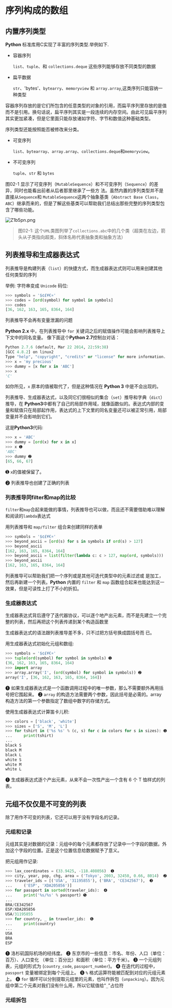 # 序列构成的数组

## 内置序列类型

**Python** 标准库用C实现了丰富的序列类型.举例如下.

* 容器序列
    
    `list`、`tuple`、和 `collections.deque` 这些序列能够存放不同类型的数据
    
* 扁平数据

    `str`、'bytes'、`bytearry`、`memoryview` 和 `array.array`,这类序列只能容纳一种类型
    
容器序列存放的是它们所包含的任意类型的对象的引用，而扁平序列里存放的是值而不是引用。换句话说，扁平序列其实是一段连续的内存空间。由此可见扁平序列其实更加紧凑，但是它里面只能存放诸如字符、字节和数值这种基础类型。

序列类型还能按照能否被修改来分类。 

* 可变序列
    
    `list`、`bytearray`、`array.array`、`collections.deque`和`memoryview`。

* 不可变序列

    `tuple`、`str` 和 `bytes`

图02-1 显示了可变序列（`MutableSequence`）和不可变序列（`Sequence`）的差异，同时也能看出前者从后者那里继承了一些方 法。虽然内置的序列类型并不是直接从`Sequence`和 `MutableSequence`这两个抽象基类（`Abstract Base Class`，`ABC`）继承而来的，但是了解这些基类可以帮助我们总结出那些完整的序列类型包含了哪些功能。

![Z1b5pn.png](https://s2.ax1x.com/2019/06/30/Z1b5pn.png)

> 图02-1: 这个`UML`类图列举了`collections.abc`中的几个类（超类在左边，箭头从子类指向超类，斜体名称代表抽象类和抽象方法）

## 列表推导和生成器表达式 

列表推导是构建列表（`list`）的快捷方式，而生成器表达式则可以用来创建其他任何类型的序列

举例: 字符串变成 `Unicode` 码位:

```py
>>> symbols = '$¢£¥€¤' 
>>> codes = [ord(symbol) for symbol in symbols] 
>>> codes
[36, 162, 163, 165, 8364, 164] 
```

列表推导不会再有变量泄漏的问题 

**Python 2.x** 中，在列表推导中 `for` 关键词之后的赋值操作可能会影响列表推导上下文中的同名变量。
像下面这个**Python 2.7**控制台对话：
```py
Python 2.7.6 (default, Mar 22 2014, 22:59:38) 
[GCC 4.8.2] on linux2 
Type "help", "copyright", "credits" or "license" for more information.
>>> x = 'my precious' 
>>> dummy = [x for x in 'ABC'] 
>>> x 
'C' 
```
如你所见，`x` 原本的值被取代了，但是这种情况在 **Python 3** 中是不会出现的。

列表推导、生成器表达式，以及同它们很相似的集合（`set`）推导和字典（`dict`）推导，在 **Python3**中都有了自己的局部作用域，就像函数似的。表达式内部的变量和赋值只在局部起作用，表达式的上下文里的同名变量还可以被正常引用，局部变量并不会影响到它们。 

这是**Python3**代码:

```py
>>> x = 'ABC' 
>>> dummy = [ord(x) for x in x] 
>>> x ➊ 
'ABC' 
>>> dummy ➋ 
[65, 66, 67]
```

➊ `x`的值被保留了。

➋ 列表推导也创建了正确的列表

### 列表推导同filter和map的比较

`filter`和`map`合起来能做的事情，列表推导也可以做，而且还不需要借助难以理解和阅读的`lambda`表达式

用列表推导和 `map/filter` 组合来创建同样的表单

 ```py
 >>> symbols = '$¢£¥€¤' 
 >>> beyond_ascii = [ord(s) for s in symbols if ord(s) > 127] 
 >>> beyond_ascii 
 [162, 163, 165, 8364, 164] 
 >>> beyond_ascii = list(filter(lambda c: c > 127, map(ord, symbols))) 
 >>> beyond_ascii 
 [162, 163, 165, 8364, 164]
 ``` 
 
列表推导可以帮助我们把一个序列或是其他可迭代类型中的元素过滤或 是加工，然后再新建一个列表。**Python** 内置的 `filter` 和 `map` 函数组合起来也能达到这一效果，但是可读性上打了不小的折扣。 

### 生成器表达式

生成器表达式背后遵守了迭代器协议，可以逐个地产出元素，而不是先建立一个完整的列表，然后再把这个列表传递到某个构造函数里

生成器表达式的语法跟列表推导差不多，只不过把方括号换成圆括号而 已。 

用生成器表达式初始化元组和数组:

```py
>>> symbols = '$¢£¥€¤' 
>>> tuple(ord(symbol) for symbol in symbols) ➊ 
(36, 162, 163, 165, 8364, 164) 
>>> import array 
>>> array.array('I', (ord(symbol) for symbol in symbols)) ➋
array('I', [36, 162, 163, 165, 8364, 164]) 
```

➊ 如果生成器表达式是一个函数调用过程中的唯一参数，那么不需要额外再用括号把它围起来。
➋ `array` 的构造方法需要两个参数，因此括号是必需的。array 构造方法的第一个参数指定了数组中数字的存储方式。 

使用生成器表达式计算笛卡儿积:

```py
>>> colors = ['black', 'white'] 
>>> sizes = ['S', 'M', 'L'] 
>>> for tshirt in ('%s %s' % (c, s) for c in colors for s in sizes): ➊
...     print(tshirt) 
... 
black S 
black M 
black L
white S 
white M 
white L
```

➊ 生成器表达式逐个产出元素，从来不会一次性产出一个含有 6 个 T 恤样式的列表。 

## 元组不仅仅是不可变的列表

除了用作不可变的列表，它还可以用于没有字段名的记录。

### 元组和记录

元组其实是对数据的记录：元组中的每个元素都存放了记录中一个字段的数据，外加这个字段的位置。正是这个位置信息给数据赋予了意义。

把元组用作记录:

```py
>>> lax_coordinates = (33.9425, -118.408056)  ➊ 
>>> city, year, pop, chg, area = ('Tokyo', 2003, 32450, 0.66, 8014)  ➋ 
>>> traveler_ids = [('USA', '31195855'), ('BRA', 'CE342567'),  ➌ 
...     ('ESP', 'XDA205856')] 
>>> for passport in sorted(traveler_ids):  ➍ 
...     print('%s/%s' % passport) ➎ 
... 
BRA/CE342567 
ESP/XDA205856 
USA/31195855 
>>> for country, _ in traveler_ids:  ➏ 
...     print(country) 
... 
USA 
BRA 
ESP
```

❶ 洛杉矶国际机场的经纬度。 
❷ 东京市的一些信息：市名、年份、人口（单位：百万）、人口变化 （单位：百分比）和面积（单位：平方千米）。 
❸ 一个元组列表，元组的形式为 (`country_code`, `passport_number`)。 
❹ 在迭代的过程中，`passport` 变量被绑定到每个元组上。 
❺ `%` 格式运算符能被匹配到对应的元组元素上。 
❻ `for` 循环可以分别提取元组里的元素，也叫作拆包（`unpacking`）。因为元组中第二个元素对我们没有什么用，所以它赋值给“`_`”占位符

### 元组拆包






